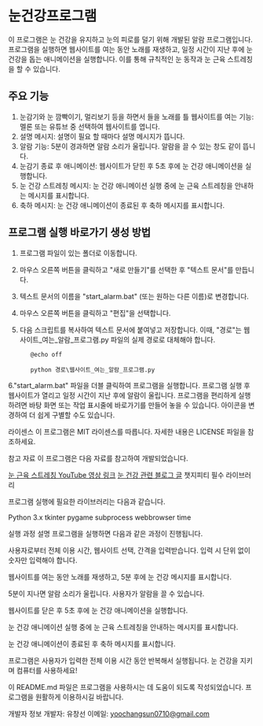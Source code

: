 # 눈건강프로그램

이 프로그램은 눈 건강을 유지하고 눈의 피로를 덜기 위해 개발된 알람 프로그램입니다. 프로그램을 실행하면 웹사이트를 여는 동안 노래를 재생하고, 일정 시간이 지난 후에 눈 건강을 돕는 애니메이션을 실행합니다. 이를 통해 규칙적인 눈 동작과 눈 근육 스트레칭을 할 수 있습니다.

## 주요 기능

1. 눈감기와 눈 깜빡이기, 멀리보기 등을 하면서 들을 노래를 틀 웹사이트를 여는 기능: 멜론 또는 유튜브 중 선택하여 웹사이트를 엽니다.
2. 설명 메시지: 설명이 필요 할 때마다 설명 메시지가 뜹니다.
4. 알람 기능: 5분이 경과하면 알람 소리가 울립니다. 알람을 끌 수 있는 창도 같이 뜹니다.
5. 눈감기 종료 후 애니메이션: 웹사이트가 닫힌 후 5초 후에 눈 건강 애니메이션을 실행합니다.
6. 눈 건강 스트레칭 메시지: 눈 건강 애니메이션 실행 중에 눈 근육 스트레칭을 안내하는 메시지를 표시합니다.
7. 축하 메시지: 눈 건강 애니메이션이 종료된 후 축하 메시지를 표시합니다.

## 프로그램 실행 바로가기 생성 방법

1. 프로그램 파일이 있는 폴더로 이동합니다.

2. 마우스 오른쪽 버튼을 클릭하고 "새로 만들기"를 선택한 후 "텍스트 문서"를 만듭니다.

3. 텍스트 문서의 이름을 "start_alarm.bat" (또는 원하는 다른 이름)로 변경합니다.

4. 마우스 오른쪽 버튼을 클릭하고 "편집"을 선택합니다.

5. 다음 스크립트를 복사하여 텍스트 문서에 붙여넣고 저장합니다. 이때, "경로"는 웹사이트_여는_알람_프로그램.py 파일의 실제 경로로 대체해야 합니다.

   ```batch
      @echo off

      python 경로\웹사이트_여는_알람_프로그램.py

6."start_alarm.bat" 파일을 더블 클릭하여 프로그램을 실행합니다.
프로그램 실행 후 웹사이트가 열리고 일정 시간이 지난 후에 알람이 울립니다. 프로그램을 편리하게 실행하려면 바탕 화면 또는 작업 표시줄에 바로가기를 만들어 놓을 수 있습니다. 아이콘을 변경하여 더 쉽게 구별할 수도 있습니다.

라이센스
이 프로그램은 MIT 라이센스를 따릅니다. 자세한 내용은 LICENSE 파일을 참조하세요.

참고 자료
이 프로그램은 다음 자료를 참고하여 개발되었습니다.

[눈 근육 스트레칭 YouTube 영상 링크](https://www.youtube.com/watch?v=v17nMtAQDOQ)
[눈 건강 관련 블로그 글](https://www.bnviit.com/blog/health/%EC%86%8C%EC%A4%91%ED%95%9C-%EB%82%B4-%EB%88%88%EC%9D%84-%EC%A7%80%ED%82%A4%EB%A0%A4%EB%A9%B4-%EC%9D%BC%EC%83%81-%EC%86%8D-%EC%9E%91%EC%9D%80-%EC%8A%B5%EA%B4%80%EC%9C%BC%EB%A1%9C-%ED%8F%89%EC%83%9D/)
챗지피티
필수 라이브러리

프로그램 실행에 필요한 라이브러리는 다음과 같습니다.

Python 3.x
tkinter
pygame
subprocess
webbrowser
time

실행 과정 설명
프로그램을 실행하면 다음과 같은 과정이 진행됩니다.

사용자로부터 전체 이용 시간, 웹사이트 선택, 간격을 입력받습니다. 입력 시 단위 없이 숫자만 입력해야 합니다.

웹사이트를 여는 동안 노래를 재생하고, 5분 후에 눈 건강 메시지를 표시합니다.

5분이 지나면 알람 소리가 울립니다. 사용자가 알람을 끌 수 있습니다.

웹사이트를 닫은 후 5초 후에 눈 건강 애니메이션을 실행합니다.

눈 건강 애니메이션 실행 중에 눈 근육 스트레칭을 안내하는 메시지를 표시합니다.

눈 건강 애니메이션이 종료된 후 축하 메시지를 표시합니다.

프로그램은 사용자가 입력한 전체 이용 시간 동안 반복해서 실행됩니다. 눈 건강을 지키며 컴퓨터를 사용하세요!

이 README.md 파일은 프로그램을 사용하시는 데 도움이 되도록 작성되었습니다. 프로그램을 원활하게 이용하시길 바랍니다.

개발자 정보
개발자: 유창선
이메일: yoochangsun0710@gmail.com
